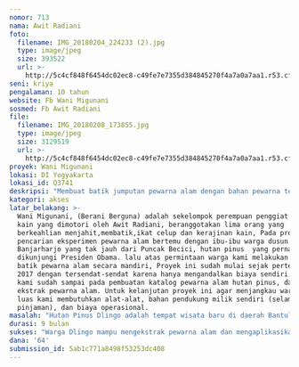 ```yaml
---
nomor: 713
nama: Awit Radiani
foto:
  filename: IMG_20180204_224233 (2).jpg
  type: image/jpeg
  size: 393522
  url: >-
    http://5c4cf848f6454dc02ec8-c49fe7e7355d384845270f4a7a0a7aa1.r53.cf2.rackcdn.com/7c2af416-cd68-4be3-98b6-823db18dad00/IMG_20180204_224233%20(2).jpg
seni: kriya
pengalaman: 10 tahun
website: Fb Wani Migunani
sosmed: Fb Awit Radiani
file:
  filename: IMG_20180208_173855.jpg
  type: image/jpeg
  size: 3129519
  url: >-
    http://5c4cf848f6454dc02ec8-c49fe7e7355d384845270f4a7a0a7aa1.r53.cf2.rackcdn.com/acf96011-af6a-483a-a248-5b0e97505962/IMG_20180208_173855.jpg
proyek: Wani Migunani
lokasi: DI Yogyakarta
lokasi_id: Q3741
deskripsi: "Membuat batik jumputan pewarna alam dengan bahan pewarna tetumbuhan khas hutan pinus Dlingo, dengan canting cap dari limbah kertas kemasan, bambu,kayu. Bahan pewarna adalah sumber daya alam asli Dlingo yang belum termanfaatkan, Bahan pembuat canting cap adalah limbah kayu, bambu, karton  kemasan yang tersedia cukup banyak di Dlingo dan biasanya tak digunakan.  (Batik Ecofriendly Project)\r\n \r\n"
kategori: akses
latar_belakang: >-
  Wani Migunani, (Berani Berguna) adalah sekelompok perempuan penggiat kriya
  kain yang dimotori oleh Awit Radiani, beranggotakan lima orang yang
  berkeahlian menjahit,membatik,ikat celup dan kerajinan kain, Pada proses
  pencarian eksperimen pewarna alam bertemu dengan ibu-ibu warga dusun
  Banjarharjo yang tak jauh dari Puncak Becici, hutan pinus  yang pernah 
  dikunjungi Presiden Obama. lalu atas permintaan warga kami melakukan pelatihan
  batik pewarna alam secara mandiri, Proyek ini sudah mulai sejak pertengahan
  2017 dengan tersendat-sendat karena hanya mengandalkan biaya sendiri. Saat ini
  kami sudah sampai pada pembuatan katalog pewarna alam hutan pinus, dan membuat
  ekstrak pewarna alam. Untuk kelanjutan proyek ini agar menjangkau warga lebih
  luas kami membutuhkan alat-alat, bahan pendukung milik sendiri (selama ini
  pinjaman), dan biaya operasional. 
masalah: "Hutan Pinus Dlingo adalah tempat wisata baru di daerah Bantul, Yogyakarta. Semakin hari semakin banyak warga yang menjadikan lahannya sebagai tempat wisata selfie, mengambil keuntungan dari retribusi dan jualan makanan saja.  Sebagai tempat wisata baru Dlingo belum memiliki cindera mata khas yang memiliki nilai jual tinggi yang mampu mengangkat perekonomian. Warga Dlingo kebanyakan berprofesi sebagai pengrajin bambu membuat tampah, irik, kalo dan tukang kayu. Anak mudanya banyak merantau ke kota sebagi buruh bangunan (glidik) atau pekerja rumah tangga, toko, dll. Kami melihat sebenarnya Dlingo memiliki potensi besar baik SDM maupun SDA yang bisa dikembangkan. Bahan pewarna alam seperti daun dan kulit kayu Mahoni,Akasia,Jati, serutan (gerjen) kayu, bunga pinus,melimpah ruah dan tak pernah dimanfaatkan. Kulit kayu mahoni di toko batik 45 ribu sekilo hanya jadi kayu bakar, membuat irik 300 ribu perminggu dilakoni  menganyam sampai malam. Sementara itu kami memiliki pengetahuan memanfaatkan limbah kayu,bambu,kertas dan pewarnaan alam untuk batik, yang ingin kami amalkan pada warga Dlingo, dengan demikian diharapkan penduduk Dlingo sebagai  daerah terdampak pariwisata tak hanya jadi penonton atau justru mendapat dampak negatif saja.\r\n"
durasi: 9 bulan
sukses: "Warga Dlingo mampu mengekstrak pewarna alam dan mengaplikasikan dalam bentuk kriya kain.\r\nMampu membuat canting cap batik dari bahan limbah kayu, bambu,kertas kemasan\r\nTercipta motif khas Hutan Pinus Dlingo\r\nMampu memproduksi karya berkualitas dan menjual hingga keluar negeri\r\nSemua proses dibukukan dalam buku Pewarna Alam Hutan Pinus Dlingo (Penulisan sudah dimulai,masih berupa katalog pewarna alam) dan dipamerkan\r\n"
dana: '64'
submission_id: 5ab1c771a8498f53253dc408
---
```

